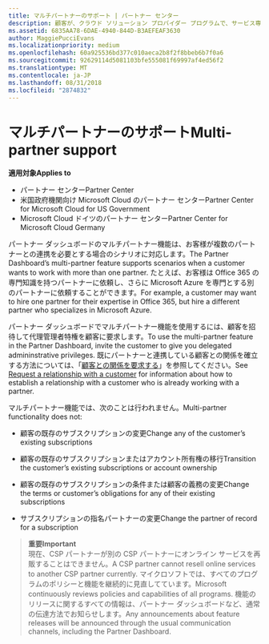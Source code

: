 ```yaml
---
title: マルチパートナーのサポート | パートナー センター
description: 顧客が、クラウド ソリューション プロバイダー プログラムで、サービス専門分野の異なる複数のパートナーとの連携を求める場合があります。
ms.assetid: 6835AA78-6DAE-4940-844D-B3AEFEAF3630
author: MaggiePucciEvans
ms.localizationpriority: medium
ms.openlocfilehash: 60a925536bd377c010aeca2b8f2f8bbeb6b7f0a6
ms.sourcegitcommit: 92629114d5081103bfe555081f69997af4ed56f2
ms.translationtype: MT
ms.contentlocale: ja-JP
ms.lasthandoff: 08/31/2018
ms.locfileid: "2874832"
---
```

# <a name="multi-partner-support"></a><span data-ttu-id="43153-103">マルチパートナーのサポート</span><span class="sxs-lookup"><span data-stu-id="43153-103">Multi-partner support</span></span>

**<span data-ttu-id="43153-104">適用対象</span><span class="sxs-lookup"><span data-stu-id="43153-104">Applies to</span></span>**

-  <span data-ttu-id="43153-105">パートナー センター</span><span class="sxs-lookup"><span data-stu-id="43153-105">Partner Center</span></span>
-  <span data-ttu-id="43153-106">米国政府機関向け Microsoft Cloud のパートナー センター</span><span class="sxs-lookup"><span data-stu-id="43153-106">Partner Center for Microsoft Cloud for US Government</span></span>
-  <span data-ttu-id="43153-107">Microsoft Cloud ドイツのパートナー センター</span><span class="sxs-lookup"><span data-stu-id="43153-107">Partner Center for Microsoft Cloud Germany</span></span>

<span data-ttu-id="43153-108">パートナー ダッシュボードのマルチパートナー機能は、お客様が複数のパートナーとの連携を必要とする場合のシナリオに対応します。</span><span class="sxs-lookup"><span data-stu-id="43153-108">The Partner Dashboard’s multi-partner feature supports scenarios when a customer wants to work with more than one partner.</span></span> <span data-ttu-id="43153-109">たとえば、お客様は Office 365 の専門知識を持つパートナーに依頼し、さらに Microsoft Azure を専門とする別のパートナーに依頼することができます。</span><span class="sxs-lookup"><span data-stu-id="43153-109">For example, a customer may want to hire one partner for their expertise in Office 365, but hire a different partner who specializes in Microsoft Azure.</span></span>

<span data-ttu-id="43153-110">パートナー ダッシュボードでマルチパートナー機能を使用するには、顧客を招待して代理管理者特権を顧客に要求します。</span><span class="sxs-lookup"><span data-stu-id="43153-110">To use the multi-partner feature in the Partner Dashboard, invite the customer to give you delegated admininstrative privileges.</span></span> <span data-ttu-id="43153-111">既にパートナーと連携している顧客との関係を確立する方法については、「[顧客との関係を要求する](request-a-relationship-with-a-customer.md)」を参照してください。</span><span class="sxs-lookup"><span data-stu-id="43153-111">See [Request a relationship with a customer](request-a-relationship-with-a-customer.md) for information about how to establish a relationship with a customer who is already working with a partner.</span></span>

<span data-ttu-id="43153-112">マルチパートナー機能では、次のことは行われません。</span><span class="sxs-lookup"><span data-stu-id="43153-112">Multi-partner functionality does not:</span></span>

-   <span data-ttu-id="43153-113">顧客の既存のサブスクリプションの変更</span><span class="sxs-lookup"><span data-stu-id="43153-113">Change any of the customer’s existing subscriptions</span></span>

-   <span data-ttu-id="43153-114">顧客の既存のサブスクリプションまたはアカウント所有権の移行</span><span class="sxs-lookup"><span data-stu-id="43153-114">Transition the customer’s existing subscriptions or account ownership</span></span>

-   <span data-ttu-id="43153-115">顧客の既存のサブスクリプションの条件または顧客の義務の変更</span><span class="sxs-lookup"><span data-stu-id="43153-115">Change the terms or customer’s obligations for any of their existing subscriptions</span></span>

-   <span data-ttu-id="43153-116">サブスクリプションの指名パートナーの変更</span><span class="sxs-lookup"><span data-stu-id="43153-116">Change the partner of record for a subscription</span></span>

>**<span data-ttu-id="43153-117">重要</span><span class="sxs-lookup"><span data-stu-id="43153-117">Important</span></span>**<br>
<span data-ttu-id="43153-118">現在、CSP パートナーが別の CSP パートナーにオンライン サービスを再販することはできません。</span><span class="sxs-lookup"><span data-stu-id="43153-118">A CSP partner cannot resell online services to another CSP partner currently.</span></span> <span data-ttu-id="43153-119">マイクロソフトでは、すべてのプログラムのポリシーと機能を継続的に見直してています。</span><span class="sxs-lookup"><span data-stu-id="43153-119">Microsoft continuously reviews policies and capabilities of all programs.</span></span> <span data-ttu-id="43153-120">機能のリリースに関するすべての情報は、パートナー ダッシュボードなど、通常の伝達方法でお知らせします。</span><span class="sxs-lookup"><span data-stu-id="43153-120">Any announcements about feature releases will be announced through the usual communication channels, including the Partner Dashboard.</span></span>  

 






